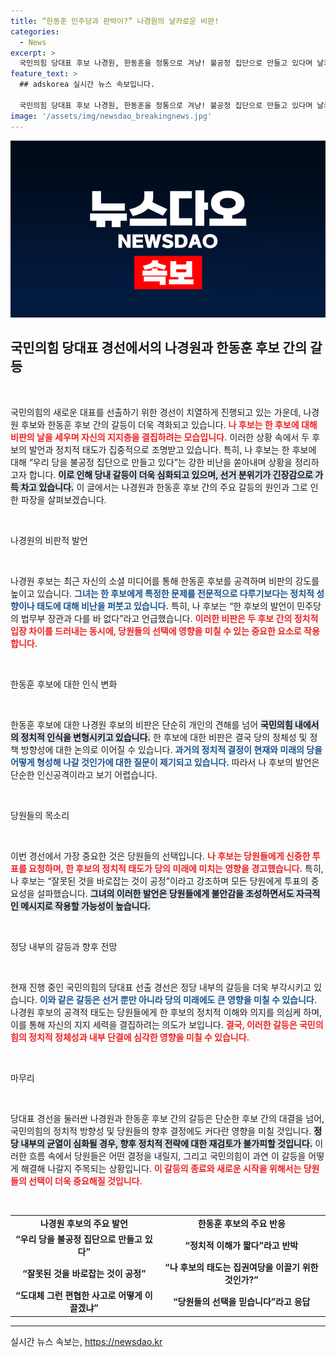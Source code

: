 ```yaml
---
title: “한동훈 민주당과 판박이?” 나경원의 날카로운 비판!
categories:
  - News
excerpt: >
  국민의힘 당대표 후보 나경원, 한동훈을 정통으로 겨냥! 불공정 집단으로 만들고 있다며 날카로운 비판. 당원들에게 신중한 투표를 촉구하며, 당의 미래를 걱정하는 열띤 응원!
feature_text: >
  ## adskorea 실시간 뉴스 속보입니다.

  국민의힘 당대표 후보 나경원, 한동훈을 정통으로 겨냥! 불공정 집단으로 만들고 있다며 날카로운 비판. 당원들에게 신중한 투표를 촉구하며, 당의 미래를 걱정하는 열띤 응원!
image: '/assets/img/newsdao_breakingnews.jpg'
---
```


<p><img src="/assets/img/newsdao_breakingnews.jpg" alt="adskorea 속보" /></p>

<h2 data-ke-size="size26">국민의힘 당대표 경선에서의 나경원과 한동훈 후보 간의 갈등</h2>

<p data-ke-size="size16">&nbsp;</p>

<p>국민의힘의 새로운 대표를 선출하기 위한 경선이 치열하게 진행되고 있는 가운데, 나경원 후보와 한동훈 후보 간의 갈등이 더욱 격화되고 있습니다. <b><span style="color: #ee2323;">나 후보는 한 후보에 대해 비판의 날을 세우며 자신의 지지층을 결집하려는 모습입니다.</span></b> 이러한 상황 속에서 두 후보의 발언과 정치적 태도가 집중적으로 조명받고 있습니다. 특히, 나 후보는 한 후보에 대해 “우리 당을 불공정 집단으로 만들고 있다”는 강한 비난을 쏟아내며 상황을 정리하고자 합니다. <b><span style="background-color: #21538527;">이로 인해 당내 갈등이 더욱 심화되고 있으며, 선거 분위기가 긴장감으로 가득 차고 있습니다.</span></b> 이 글에서는 나경원과 한동훈 후보 간의 주요 갈등의 원인과 그로 인한 파장을 살펴보겠습니다. </p>

<p data-ke-size="size16">&nbsp;</p>

<p>나경원의 비판적 발언</p>

<p data-ke-size="size16">&nbsp;</p>

<p>나경원 후보는 최근 자신의 소셜 미디어를 통해 한동훈 후보를 공격하며 비판의 강도를 높이고 있습니다. <b><span style="color: #1a5490;">그녀는 한 후보에게 특정한 문제를 전문적으로 다루기보다는 정치적 성향이나 태도에 대해 비난을 퍼붓고 있습니다.</span></b> 특히, 나 후보는 “한 후보의 발언이 민주당의 법무부 장관과 다를 바 없다”라고 언급했습니다. <b><span style="color: #ee2323;">이러한 비판은 두 후보 간의 정치적 입장 차이를 드러내는 동시에, 당원들의 선택에 영향을 미칠 수 있는 중요한 요소로 작용합니다.</span></b> </p>

<p data-ke-size="size16">&nbsp;</p>

<p>한동훈 후보에 대한 인식 변화</p>

<p data-ke-size="size16">&nbsp;</p>

<p>한동훈 후보에 대한 나경원 후보의 비판은 단순히 개인의 견해를 넘어 <b><span style="background-color: #21538527;">국민의힘 내에서의 정치적 인식을 변형시키고 있습니다.</span></b> 한 후보에 대한 비판은 결국 당의 정체성 및 정책 방향성에 대한 논의로 이어질 수 있습니다. <b><span style="color: #1a5490;">과거의 정치적 결정이 현재와 미래의 당을 어떻게 형성해 나갈 것인가에 대한 질문이 제기되고 있습니다.</span></b> 따라서 나 후보의 발언은 단순한 인신공격이라고 보기 어렵습니다.</p>

<p data-ke-size="size16">&nbsp;</p>

<p>당원들의 목소리</p>

<p data-ke-size="size16">&nbsp;</p>

<p>이번 경선에서 가장 중요한 것은 당원들의 선택입니다. <b><span style="color: #ee2323;">나 후보는 당원들에게 신중한 투표를 요청하며, 한 후보의 정치적 태도가 당의 미래에 미치는 영향을 경고했습니다.</span></b> 특히, 나 후보는 “잘못된 것을 바로잡는 것이 공정”이라고 강조하며 모든 당원에게 투표의 중요성을 설파했습니다. <b><span style="background-color: #21538527;">그녀의 이러한 발언은 당원들에게 불안감을 조성하면서도 자극적인 메시지로 작용할 가능성이 높습니다.</span></b></p>

<p data-ke-size="size16">&nbsp;</p>

<p>정당 내부의 갈등과 향후 전망</p>

<p data-ke-size="size16">&nbsp;</p>

<p>현재 진행 중인 국민의힘의 당대표 선출 경선은 정당 내부의 갈등을 더욱 부각시키고 있습니다. <b><span style="color: #1a5490;">이와 같은 갈등은 선거 뿐만 아니라 당의 미래에도 큰 영향을 미칠 수 있습니다.</span></b> 나경원 후보의 공격적 태도는 당원들에게 한 후보의 정치적 이해와 의지를 의심케 하며, 이를 통해 자신의 지지 세력을 결집하려는 의도가 보입니다. <b><span style="color: #ee2323;">결국, 이러한 갈등은 국민의힘의 정치적 정체성과 내부 단결에 심각한 영향을 미칠 수 있습니다.</span></b></p>

<p data-ke-size="size16">&nbsp;</p>

<p>마무리</p>

<p data-ke-size="size16">&nbsp;</p>

<p>당대표 경선을 둘러싼 나경원과 한동훈 후보 간의 갈등은 단순한 후보 간의 대결을 넘어, 국민의힘의 정치적 방향성 및 당원들의 향후 결정에도 커다란 영향을 미칠 것입니다. <b><span style="background-color: #21538527;">정당 내부의 균열이 심화될 경우, 향후 정치적 전략에 대한 재검토가 불가피할 것입니다.</span></b> 이러한 흐름 속에서 당원들은 어떤 결정을 내릴지, 그리고 국민의힘이 과연 이 갈등을 어떻게 해결해 나갈지 주목되는 상황입니다. <b><span style="color: #ee2323;">이 갈등의 종료와 새로운 시작을 위해서는 당원들의 선택이 더욱 중요해질 것입니다.</span></b></p>

<p data-ke-size="size16"> &nbsp;</p>

<table>
<tr>
<td style="text-align: center; height: 17px;"><b>나경원 후보의 주요 발언</b></td>
<td style="text-align: center; height: 17px;"><b>한동훈 후보의 주요 반응</b></td>
</tr>
<tr>
<td style="text-align: center; height: 17px;"><b>“우리 당을 불공정 집단으로 만들고 있다”</b></td>
<td style="text-align: center; height: 17px;"><b>“정치적 이해가 짧다”라고 반박</b></td>
</tr>
<tr>
<td style="text-align: center; height: 17px;"><b>“잘못된 것을 바로잡는 것이 공정”</b></td>
<td style="text-align: center; height: 17px;"><b>“나 후보의 태도는 집권여당을 이끌기 위한 것인가?”</b></td>
</tr>
<tr>
<td style="text-align: center; height: 17px;"><b>“도대체 그런 편협한 사고로 어떻게 이끌겠냐” </b></td>
<td style="text-align: center; height: 17px;"><b>“당원들의 선택을 믿습니다”라고 응답</b></td>
</tr>
</table>

<hr>
실시간 뉴스 속보는, <a href="https://newsdao.kr" rel="dofollow">https://newsdao.kr</a>


